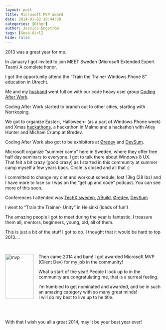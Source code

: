 ```yaml
---
layout: post
title: Microsoft MVP award
date: 2014-01-02 10:44:00
categories: [Other]
author: Jessica Engström
tags: [Geek-Girl]
hide: false
---
```

<p>2013 was a great year for me.</p>
<p>In January I got invited to join MEET Sweden (Microsoft Extended Expert Team) A complete honor.</p>
<p>I got the opportunity attend the &ldquo;Train the Trainer Windows Phone 8&rdquo; education in Utrecht.</p>
<p>Me and my <a href="http://www.apeoholic.se/" target="_blank">husband</a> went full on with our code heavy user group <a href="http://www.codingafterwork.se" target="_blank">Coding After Work</a>.</p>
<p>Coding After Work started to branch out to other cities, starting with Norrkoping.</p>
<p>We got to organize Easter-, Halloween- (as a part of Windows Phone week) and Xmas <a href="http://www.catoholic.se/post/Hackathon-season.aspx" target="_blank">hackathons</a>, a hackathon in Malmo and a hackathon with Atley Hunter and Michael Crump at &Oslash;redev.</p>
<p>Coding After Work also got to be exhibitors at <a href="http://www.oredev.org/" target="_blank">&Oslash;redev</a> and <a href="http://www.devsum.se/" target="_blank">DevSum</a>.</p>
<p>Microsoft organize &ldquo;summer camp&rdquo; here in Sweden, where they offer free half day seminars to everyone. I got to talk there about Windows 8 UX.<br />That felt a bit crazy (good crazy) as I started in this community at summer camp myself a few years back. Circle is closed and all that :)</p>
<p>I committed to change my diet and workout schedule, lost 13kg (28 lbs) and I have more to lose so I was on the &ldquo;get up and code&rdquo; podcast. You can see more of this soon.</p>
<p>Conferences I attended was <a href="http://www.techx.se/" target="_blank">TechX sweden</a>, <a href="http://www.buildwindows.com/" target="_blank">//Build</a>, <a href="http://www.oredev.org" target="_blank">&Oslash;redev</a>, <a href="http://www.devsum.se" target="_blank">DevSum</a></p>
<p>I went to &ldquo;Train the Trainer- Unity&rdquo; in Helsinki (loads of fun!)</p>
<p>The amazing people I got to meet during the year is fantastic. I treasure them all, mentors, beginners, young, old, all of them.</p>
<p>This is just a bit of the stuff I got to do. I thought that it would be hard to top 2013&hellip;.</p>
<p>&nbsp;</p>
<p><a href="/PostImages/mvp.png"><img style="margin: 0px 15px 0px 0px; display: inline; border-width: 0px;" title="mvp" src="/PostImages/mvp_thumb.png" alt="mvp" width="92" height="144" align="left" border="0" /></a>Then came 2014 and bam! I got awarded Microsoft MVP (Client Dev) for my job in the community!</p>
<p>What a start of the year! People I look up to in the community are congratulating me, that is a surreal feeling.</p>
<p>I&rsquo;m humbled to get nominated and awarded, and be in such an amazing category with so many great minds!<br />I will do my best to live up to he title.</p>
<p><br />&nbsp;</p>
<p>With that I wish you all a great 2014, may it be your best year ever!</p>
<p><br /><br /></p>
